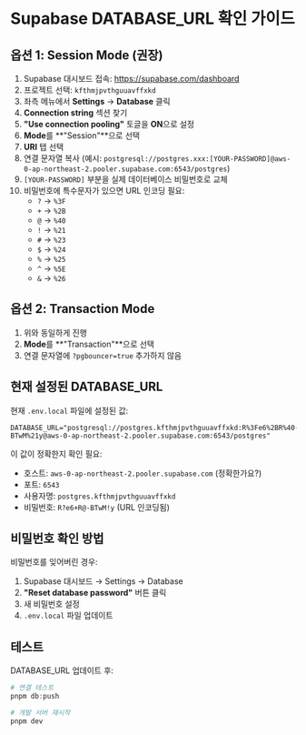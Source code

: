 # Supabase DATABASE_URL 확인 가이드

## 옵션 1: Session Mode (권장)

1. Supabase 대시보드 접속: https://supabase.com/dashboard
2. 프로젝트 선택: `kfthmjpvthguuavffxkd`
3. 좌측 메뉴에서 **Settings** → **Database** 클릭
4. **Connection string** 섹션 찾기
5. **"Use connection pooling"** 토글을 **ON**으로 설정
6. **Mode**를 **"Session"**으로 선택
7. **URI** 탭 선택
8. 연결 문자열 복사 (예시: `postgresql://postgres.xxx:[YOUR-PASSWORD]@aws-0-ap-northeast-2.pooler.supabase.com:6543/postgres`)
9. `[YOUR-PASSWORD]` 부분을 실제 데이터베이스 비밀번호로 교체
10. 비밀번호에 특수문자가 있으면 URL 인코딩 필요:
    - `?` → `%3F`
    - `+` → `%2B`
    - `@` → `%40`
    - `!` → `%21`
    - `#` → `%23`
    - `$` → `%24`
    - `%` → `%25`
    - `^` → `%5E`
    - `&` → `%26`

## 옵션 2: Transaction Mode

1. 위와 동일하게 진행
2. **Mode**를 **"Transaction"**으로 선택
3. 연결 문자열에 `?pgbouncer=true` 추가하지 않음

## 현재 설정된 DATABASE_URL

현재 `.env.local` 파일에 설정된 값:
```
DATABASE_URL="postgresql://postgres.kfthmjpvthguuavffxkd:R%3Fe6%2BR%40-BTwM%21y@aws-0-ap-northeast-2.pooler.supabase.com:6543/postgres"
```

이 값이 정확한지 확인 필요:
- 호스트: `aws-0-ap-northeast-2.pooler.supabase.com` (정확한가요?)
- 포트: `6543`
- 사용자명: `postgres.kfthmjpvthguuavffxkd`
- 비밀번호: `R?e6+R@-BTwM!y` (URL 인코딩됨)

## 비밀번호 확인 방법

비밀번호를 잊어버린 경우:
1. Supabase 대시보드 → Settings → Database
2. **"Reset database password"** 버튼 클릭
3. 새 비밀번호 설정
4. `.env.local` 파일 업데이트

## 테스트

DATABASE_URL 업데이트 후:
```powershell
# 연결 테스트
pnpm db:push

# 개발 서버 재시작
pnpm dev
```


